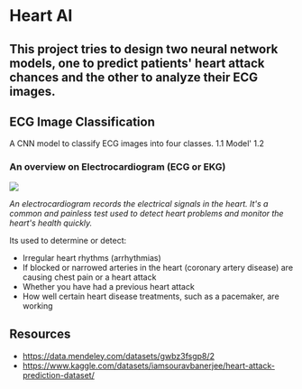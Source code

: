 # Heart AI
## This project tries to design two neural network models, one to predict patients' heart attack chances and the other to analyze their ECG images.

## ECG Image Classification
A CNN model to classify ECG images into four classes. 
1.1 Model'
1.2 

### An overview on Electrocardiogram (ECG or EKG) 
![](https://www.mayoclinic.org/-/media/kcms/gbs/patient-consumer/images/2016/10/11/18/07/mcdc7_electrocardiogram-8col.jpg)

*An electrocardiogram records the electrical signals in the heart. It's a common and painless test used to detect heart problems and monitor the heart's health quickly.*

Its used  to determine or detect:
* Irregular heart rhythms (arrhythmias)
* If blocked or narrowed arteries in the heart (coronary artery disease) are causing chest pain or a heart attack
* Whether you have had a previous heart attack
* How well certain heart disease treatments, such as a pacemaker, are working


## Resources
* https://data.mendeley.com/datasets/gwbz3fsgp8/2
* https://www.kaggle.com/datasets/iamsouravbanerjee/heart-attack-prediction-dataset/

